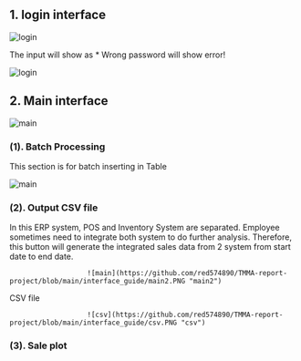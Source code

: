 ## 1. login interface

![login](https://github.com/red574890/TMMA-report-project/blob/main/interface_guide/login.PNG "login")

The input will show as * 
Wrong password will show error!

![login](https://github.com/red574890/TMMA-report-project/blob/main/interface_guide/login2.PNG "login")


## 2. Main interface

![main](https://github.com/red574890/TMMA-report-project/blob/main/interface_guide/main.PNG "main")

### (1). Batch Processing
This section is for batch inserting in Table

![main](https://github.com/red574890/TMMA-report-project/blob/main/interface_guide/main1.PNG "main1")


### (2). Output CSV file
In this ERP system, POS and Inventory System are separated. 
Employee sometimes need to integrate both system to do further analysis. Therefore, this button will generate the integrated sales data from 2 system from start date to end date.

                       
                       ![main](https://github.com/red574890/TMMA-report-project/blob/main/interface_guide/main2.PNG "main2")

CSV file
                       
                       ![csv](https://github.com/red574890/TMMA-report-project/blob/main/interface_guide/csv.PNG "csv")


### (3). Sale plot

